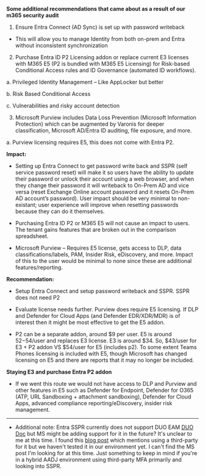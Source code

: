 **Some additional recommendations that came about as a result of our m365 security audit**

1.	Ensure Entra Connect (AD Sync) is set up with password writeback
-	This will allow you to manage Identity from both on-prem and Entra without inconsistent synchronization

2.	Purchase Entra ID P2 Licensing addon or replace current E3 licenses with M365 E5 (P2 is bundled with M365 E5 Licensing) for Risk-based Conditional Access rules and ID Governance (automated ID workflows).

a.	Privileged Identity Management – Like AppLocker but better

b.	Risk Based Conditional Access

c.	Vulnerabilities and risky account detection

3.	Microsoft Purview includes Data Loss Prevention (Microsoft Information Protection) which can be augmented by Varonis for deeper classification, Microsoft AD/Entra ID auditing, file exposure, and more.

a.	Purview licensing requires E5, this does not come with Entra P2.

**Impact:**

* Setting up Entra Connect to get password write back and SSPR (self service password reset) will make it so users have the ability to update their password or unlock their account using a web browser, and when they change their password it will writeback to On-Prem AD and vice versa (reset Exchange Online account password and it resets On-Prem AD account’s password). User impact should be very minimal to non-existant; user experience will improve when resetting passwords because they can do it themselves. 

* Purchasing Entra ID P2 or M365 E5 will not cause an impact to users. The tenant gains features that are broken out in the comparison spreadsheet. 

* Microsoft Purview – Requires E5 license, gets access to DLP, data classifications/labels, PAM, Insider Risk, eDiscovery, and more. Impact of this to the user would be minimal to none since these are additional features/reporting. 

**Recommendation:**

* Setup Entra Connect and setup password writeback and SSPR. SSPR does not need P2

* Evaluate license needs further. Purview does require E5 licensing. If DLP and Defender for Cloud Apps (and Defender EDR/XDR/MDR) is of interest then it might be most effective to get the E5 addon. 

* P2 can be a separate addon, around $9 per user. E5 is around $52-$54/user and replaces E3 license. E3 is around $34. So, $43/user for E3 + P2 addon VS $54/user for E5 (includes p2). To some extent Teams Phones licensing is included with E5, though Microsoft has changed licensing on E5 and there are reports that it may no longer be included.

**Staying E3 and purchase Entra P2 addon**

* If we went this route we would not have access to DLP and Purview and other features in E5 such as Defender for Endpoint, Defender for O365 (ATP, URL Sandboxing + attachment sandboxing), Defender for Cloud Apps, advanced compliance reporting/eDiscovery, insider risk management. 

---

* Additional note: Entra SSPR currently does not support DUO EAM [DUO Doc](https://help.duo.com/s/article/6218?language=en_US) but MS might be adding support for it in the future? It's unclear to me at this time. I found this [blog post](https://janbakker.tech/goodbye-legacy-sspr-and-mfa-settings-hello-authentication-methods-policies/) which mentions using a third-party for it but we haven't tested it in our environment yet. I can't find the MS post I'm looking for at this time. Just something to keep in mind if you're in a hybrid AADJ environment using third-party MFA primarily and looking into SSPR.
